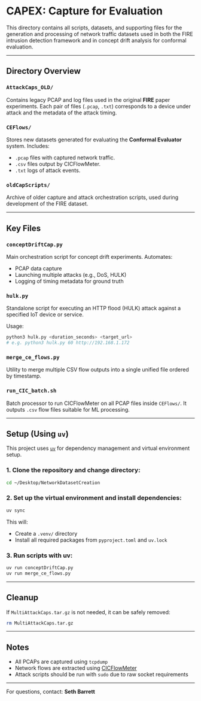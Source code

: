# CAPEX: Capture for Evaluation

This directory contains all scripts, datasets, and supporting files for the generation and processing of network traffic datasets used in both the FIRE intrusion detection framework and in concept drift analysis for conformal evaluation.

---

## Directory Overview

### `AttackCaps_OLD/`

Contains legacy PCAP and log files used in the original **FIRE** paper experiments. Each pair of files (`.pcap`, `.txt`) corresponds to a device under attack and the metadata of the attack timing.

### `CEFlows/`

Stores new datasets generated for evaluating the **Conformal Evaluator** system. Includes:

* `.pcap` files with captured network traffic.
* `.csv` files output by CICFlowMeter.
* `.txt` logs of attack events.

### `oldCapScripts/`

Archive of older capture and attack orchestration scripts, used during development of the FIRE dataset.

---

## Key Files

### `conceptDriftCap.py`

Main orchestration script for concept drift experiments. Automates:

* PCAP data capture
* Launching multiple attacks (e.g., DoS, HULK)
* Logging of timing metadata for ground truth

### `hulk.py`

Standalone script for executing an HTTP flood (HULK) attack against a specified IoT device or service.

Usage:

```bash
python3 hulk.py <duration_seconds> <target_url>
# e.g. python3 hulk.py 60 http://192.168.1.172
```

### `merge_ce_flows.py`

Utility to merge multiple CSV flow outputs into a single unified file ordered by timestamp.

### `run_CIC_batch.sh`

Batch processor to run CICFlowMeter on all PCAP files inside `CEFlows/`. It outputs `.csv` flow files suitable for ML processing.

---

## Setup (Using `uv`)

This project uses [`uv`](https://github.com/astral-sh/uv) for dependency management and virtual environment setup.

### 1. Clone the repository and change directory:

```bash
cd ~/Desktop/NetworkDatasetCreation
```

### 2. Set up the virtual environment and install dependencies:

```bash
uv sync
```

This will:

* Create a `.venv/` directory
* Install all required packages from `pyproject.toml` and `uv.lock`

### 3. Run scripts with uv:

```bash
uv run conceptDriftCap.py
uv run merge_ce_flows.py
```

---

## Cleanup

If `MultiAttackCaps.tar.gz` is not needed, it can be safely removed:

```bash
rm MultiAttackCaps.tar.gz
```

---

## Notes

* All PCAPs are captured using `tcpdump`
* Network flows are extracted using [CICFlowMeter](https://www.unb.ca/cic/research/applications.html)
* Attack scripts should be run with `sudo` due to raw socket requirements

---

For questions, contact: **Seth Barrett**
